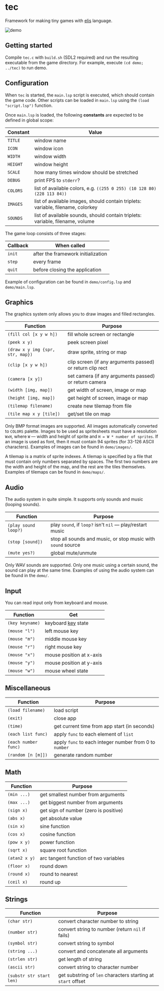 tec
===

Framework for making tiny games with [elis](https://github.com/ooichu/elis) language.

![demo](https://github.com/ooichu/tec/assets/50176726/fa28258b-6c1b-4ce1-ac12-a8c7d6669433)

Getting started
---------------

Compile `tec.c` with `build.sh` (SDL2 required) and run the resulting executable from the game 
directory. For example, execute `(cd demo; ../tec)` to run demo.

Configuration
-------------

When `tec` is started, the `main.lsp` script is executed, which should contain the game code. Other
scripts can be loaded in `main.lsp` using the `(load "script.lsp")` function.

Once `main.lsp` is loaded, the following **constants** are expected to be defined in global scope:

| Constant |                                      Value                                      |
|----------|---------------------------------------------------------------------------------|
| `TITLE`  | window name                                                                     |
| `ICON`   | window icon                                                                     |
| `WIDTH`  | window width                                                                    |
| `HEIGHT` | window height                                                                   |
| `SCALE`  | how many times window should be stretched                                       |
| `DEBUG`  | print FPS to `stderr`?                                                          |
| `COLORS` | list of available colors, e.g. `((255 0 255) (10 128 80) (228 113 84))`         |
| `IMAGES` | list of available images, should contain triplets: variable, filename, colorkey |
| `SOUNDS` | list of available sounds, should contain triplets: variable, filename, volume   |

The game loop consists of three stages:

| Callback |            When called             |
|----------|------------------------------------|
| `init`   | after the framework initialization |
| `step`   | every frame                        |
| `quit`   | before closing the application     |

Example of configuration can be found in `demo/config.lsp` and `demo/main.lsp`.

Graphics
--------

The graphics system only allows you to draw images and filled rectangles.

|             Function             |                          Purpose                          |
|----------------------------------|-----------------------------------------------------------|
| `(fill col [x y w h])`           | fill whole screen or rectangle                            |
| `(peek x y)`                     | peek screen pixel                                         |
| `(draw x y img {spr, str, map})` | draw sprite, string or map                                |
| `(clip [x y w h])`               | clip screen (if any arguments passed) or return clip rect |
| `(camera [x y])`                 | set camera (if any arguments passed) or return camera     |
| `(width [img, map])`             | get width of screen, image or map                         |
| `(height [img, map])`            | get height of screen, image or map                        |
| `(tilemap filename)`             | create new tilemap from file                              |
| `(tile map x y [tile])`          | get/set tile on map                                       |

Only BMP format images are supported. All images automatically converted to `COLORS` palette.
Images to be used as spritesheets must have a resolution `WxH`, where `W` — width and height of
sprite and `H = W * number of sprites`. If an image is used as font, then it must contain 94
sprites (for 33-126 ASCII characters). Examples of images can be found in `demo/images/`.

A tilemap is a matrix of sprite indexes. A tilemap is specified by a file that must contain only
numbers separated by spaces. The first two numbers are the width and height of the map, and the
rest are the tiles themselves. Examples of tilemaps can be found in `demo/maps/`.

Audio
-----

The audio system in quite simple. It supports only sounds and music (looping sounds).

|       Function       |                           Purpose                            |
|----------------------|--------------------------------------------------------------|
| `(play sound loop?)` | play `sound`, if `loop?` isn't `nil` — play/restart music    |
| `(stop [sound])`     | stop all sounds and music, or stop music with `sound` source |
| `(mute yes?)`        | global mute/unmute                                           |

Only WAV sounds are supported. Only one music using a certain sound, the sound can play at the same
time.  Examples of using the audio system can be found in the `demo/`.

Input
-----

You can read input only from keyboard and mouse.

|    Function     |                               Get                               |
|-----------------|-----------------------------------------------------------------|
| `(key keyname)` | keyboard [key](https://wiki.libsdl.org/SDL2/SDL_Scancode) state |
| `(mouse "l")`   | left mouse key                                                  |
| `(mouse "m")`   | middle mouse key                                                |
| `(mouse "r")`   | right mouse key                                                 |
| `(mouse "x")`   | mouse position at x-axis                                        |
| `(mouse "y")`   | mouse position at y-axis                                        |
| `(mouse "w")`   | mouse wheel state                                               |

Miscellaneous
-------------

|       Function       |                        Purpose                         |
|----------------------|--------------------------------------------------------|
| `(load filename)`    | load script                                            |
| `(exit)`             | close app                                              |
| `(time)`             | get current time from app start (in seconds)           |
| `(each list func)`   | apply `func` to each element of `list`                 |
| `(each number func)` | apply `func` to each integer number from 0 to `number` |
| `(random [n [m]])`   | generate random number                                 |

Math
----

|   Function    |                Purpose                |
|---------------|---------------------------------------|
| `(min ...)`   | get smallest number from arguments    |
| `(max ...)`   | get biggest number from arguments     |
| `(sign x)`    | get sign of number (zero is positive) |
| `(abs x)`     | get absolute value                    |
| `(sin x)`     | sine function                         |
| `(cos x)`     | cosine function                       |
| `(pow x y)`   | power function                        |
| `(sqrt x)`    | square root function                  |
| `(atan2 x y)` | arc tangent function of two variables |
| `(floor x)`   | round down                            |
| `(round x)`   | round to nearest                      |
| `(ceil x)`    | round up                              |

Strings
-------

|         Function         |                           Purpose                            |
|--------------------------|--------------------------------------------------------------|
| `(char str)`             | convert character number to string                           |
| `(number str)`           | convert string to number (return `nil` if fails)             |
| `(symbol str)`           | convert string to symbol                                     |
| `(string ...)`           | convert and concatenate all arguments                        |
| `(strlen str)`           | get length of string                                         |
| `(ascii str)`            | convert string to character number                           |
| `(substr str start len)` | get substring of `len` characters starting at `start` offset |
